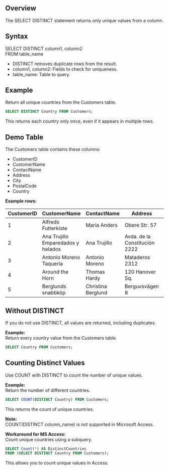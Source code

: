 ## Overview

The SELECT DISTINCT statement returns only unique values from a column.

## Syntax

SELECT DISTINCT column1, column2  
FROM table_name

- DISTINCT removes duplicate rows from the result.
- column1, column2: Fields to check for uniqueness.
- table_name: Table to query.

## Example

Return all unique countries from the Customers table.

```sql
SELECT DISTINCT Country FROM Customers;
```

This returns each country only once, even if it appears in multiple rows.

## Demo Table

The Customers table contains these columns:

- CustomerID
- CustomerName
- ContactName
- Address
- City
- PostalCode
- Country

**Example rows:**

| CustomerID | CustomerName                       | ContactName      | Address                | City        | PostalCode | Country  |
|------------|------------------------------------|------------------|------------------------|-------------|------------|----------|
| 1          | Alfreds Futterkiste                | Maria Anders     | Obere Str. 57          | Berlin      | 12209      | Germany  |
| 2          | Ana Trujillo Emparedados y helados | Ana Trujillo     | Avda. de la Constitución 2222 | México D.F. | 05021      | Mexico   |
| 3          | Antonio Moreno Taquería            | Antonio Moreno   | Mataderos 2312         | México D.F. | 05023      | Mexico   |
| 4          | Around the Horn                    | Thomas Hardy     | 120 Hanover Sq.        | London      | WA1 1DP    | UK       |
| 5          | Berglunds snabbköp                 | Christina Berglund | Berguvsvägen 8       | Luleå       | S-958 22   | Sweden   |

## Without DISTINCT

If you do not use DISTINCT, all values are returned, including duplicates.

**Example:**  
Return every country value from the Customers table.

```sql
SELECT Country FROM Customers;
```

## Counting Distinct Values

Use COUNT with DISTINCT to count the number of unique values.

**Example:**  
Return the number of different countries.

```sql
SELECT COUNT(DISTINCT Country) FROM Customers;
```

This returns the count of unique countries.

**Note:**  
COUNT(DISTINCT column_name) is not supported in Microsoft Access.

**Workaround for MS Access:**  
Count unique countries using a subquery.

```sql
SELECT Count(*) AS DistinctCountries
FROM (SELECT DISTINCT Country FROM Customers);
```

This allows you to count unique values in Access.